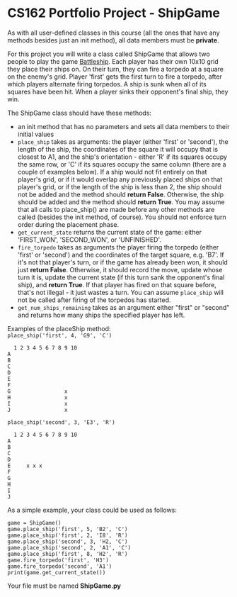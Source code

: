 # CS162 Portfolio Project - ShipGame

As with all user-defined classes in this course (all the ones that have any methods besides just an init method), all data members must be **private**.

For this project you will write a class called ShipGame that allows two people to play the game [Battleship](https://en.wikipedia.org/wiki/Battleship_(game)). Each player has their own 10x10 grid they place their ships on. On their turn, they can fire a torpedo at a square on the enemy's grid. Player 'first' gets the first turn to fire a torpedo, after which players alternate firing torpedos. A ship is sunk when all of its squares have been hit. When a player sinks their opponent's final ship, they win.

The ShipGame class should have these methods:
* an init method that has no parameters and sets all data members to their initial values
* `place_ship` takes as arguments: the player (either 'first' or 'second'), the length of the ship, the coordinates of the square it will occupy that is closest to A1, and the ship's orientation - either 'R' if its squares occupy the same row, or 'C' if its squares occupy the same column (there are a couple of examples below). If a ship would not fit entirely on that player's grid, or if it would overlap any previously placed ships on that player's grid, or if the length of the ship is less than 2, the ship should not be added and the method should **return False**. Otherwise, the ship should be added and the method should **return True**. You may assume that all calls to place_ship() are made before any other methods are called (besides the init method, of course). You should not enforce turn order during the placement phase.
* `get_current_state` returns the current state of the game: either 'FIRST_WON', 'SECOND_WON', or 'UNFINISHED'.
* `fire_torpedo` takes as arguments the player firing the torpedo (either 'first' or 'second') and the coordinates of the target square, e.g. 'B7'. If it's not that player's turn, or if the game has already been won, it should just **return False**. Otherwise, it should record the move, update whose turn it is, update the current state (if this turn sank the opponent's final ship), and **return True**. If that player has fired on that square before, that's not illegal - it just wastes a turn. You can assume `place_ship` will not be called after firing of the torpedos has started.
* `get_num_ships_remaining` takes as an argument either "first" or "second" and returns how many ships the specified player has left.

Examples of the placeShip method:  
`place_ship('first', 4, 'G9', 'C')`

```
  1 2 3 4 5 6 7 8 9 10
A
B
C
D
E
F
G                 x
H                 x
I                 x
J                 x
```

`place_ship('second', 3, 'E3', 'R')`

```
  1 2 3 4 5 6 7 8 9 10
A
B
C
D
E     x x x
F
G                 
H                 
I                 
J                
```

As a simple example, your class could be used as follows:
```
game = ShipGame()
game.place_ship('first', 5, 'B2', 'C')
game.place_ship('first', 2, 'I8', 'R')
game.place_ship('second', 3, 'H2, 'C')
game.place_ship('second', 2, 'A1', 'C')
game.place_ship('first', 8, 'H2', 'R')
game.fire_torpedo('first', 'H3')
game.fire_torpedo('second', 'A1')
print(game.get_current_state())
```

Your file must be named **ShipGame.py**
